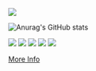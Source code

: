 ![](https://github-profile-summary-cards.vercel.app/api/cards/profile-details?username=JoelSchecheleski&theme=vue)

![Anurag's GitHub stats](https://github-readme-stats.vercel.app/api?username=JoelSchecheleski&show_icons=true&theme=radical)


[![](https://raw.githubusercontent.com/vn7n24fzkq/JoelSchecheleski/master/profile-summary-card-output/vue/0-profile-details.svg)](https://github.com/vn7n24fzkq/JoelSchecheleski)
[![](https://raw.githubusercontent.com/vn7n24fzkq/JoelSchecheleski/master/profile-summary-card-output/vue/1-repos-per-language.svg)](https://github.com/vn7n24fzkq/JoelSchecheleski) [![](https://raw.githubusercontent.com/vn7n24fzkq/JoelSchecheleski/master/profile-summary-card-output/vue/2-most-commit-language.svg)](https://github.com/vn7n24fzkq/JoelSchecheleski)
[![](https://raw.githubusercontent.com/vn7n24fzkq/JoelSchecheleski/master/profile-summary-card-output/vue/3-stats.svg)](https://github.com/vn7n24fzkq/JoelSchecheleski) [![](https://raw.githubusercontent.com/vn7n24fzkq/JoelSchecheleski/master/profile-summary-card-output/vue/4-productive-time.svg)](https://github.com/vn7n24fzkq/JoelSchecheleski)

[More Info](https://github.com/vn7n24fzkq/JoelSchecheleski)
